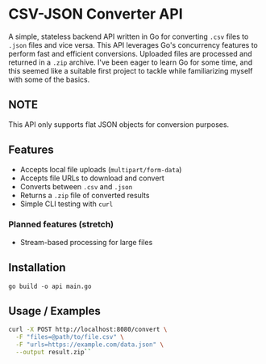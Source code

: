 # CSV-JSON Converter API
 A simple, stateless backend API written in Go for converting `.csv` files to `.json` files and vice versa. This API leverages Go's concurrency features to perform fast and efficient conversions. Uploaded files are processed and returned in a `.zip` archive. I've been eager to learn Go for some time, and this seemed like a suitable first project to tackle while familiarizing myself with some of the basics.

## NOTE
This API only supports flat JSON objects for conversion purposes. 

## Features
- Accepts local file uploads (`multipart/form-data`)
- Accepts file URLs to download and convert
- Converts between `.csv` and `.json`
- Returns a `.zip` file of converted results
- Simple CLI testing with `curl`
### Planned features (stretch)
- Stream-based processing for large files 

## Installation

`go build -o api main.go`

## Usage / Examples 
```bash
curl -X POST http://localhost:8080/convert \
  -F "files=@path/to/file.csv" \
  -F "urls=https://example.com/data.json" \
  --output result.zip``
```